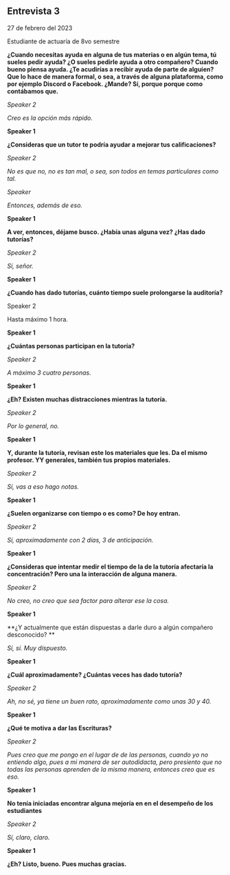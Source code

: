 ## Entrevista 3

27 de febrero del 2023

Estudiante de actuaría de 8vo semestre



**¿Cuando necesitas ayuda en alguna de tus materias o en algún tema, tú sueles pedir ayuda? ¿O sueles pedirle ayuda a otro compañero? Cuando bueno piensa ayuda. ¿Te acudirías a recibir ayuda de parte de alguien? Que lo hace de manera formal, o sea, a través de alguna plataforma, como por ejemplo Discord o Facebook. ¿Mande? Sí, porque porque como contábamos que.** 

*Speaker 2* 

*Creo es la opción más rápido.* 

**Speaker 1** 

**¿Consideras que un tutor te podría ayudar a mejorar tus calificaciones?** 

*Speaker 2* 

*No es que no, no es tan mal, o sea, son todos en temas particulares como tal.* 

*Speaker* 

*Entonces, además de eso.* 

**Speaker 1** 

**A ver, entonces, déjame busco. ¿Había unas alguna vez? ¿Has dado tutorías?** 

*Speaker 2* 

*Sí, señor.* 

**Speaker 1** 

**¿Cuando has dado tutorías, cuánto tiempo suele prolongarse la auditoría?** 

Speaker 2 

Hasta máximo 1 hora. 

**Speaker 1** 

**¿Cuántas personas participan en la tutoría?** 

*Speaker 2* 

*A máximo 3 cuatro personas.* 

**Speaker 1** 

**¿Eh? Existen muchas distracciones mientras la tutoría.** 

*Speaker 2* 

*Por lo general, no.* 

**Speaker 1** 

**Y, durante la tutoría, revisan este los materiales que les. Da el mismo profesor. YY generales, también tus propios materiales.** 

*Speaker 2* 

*Sí, vas a eso hago notas.* 

**Speaker 1** 

**¿Suelen organizarse con tiempo o es como? De hoy entran.** 

*Speaker 2* 

*Sí, aproximadamente con 2 días, 3 de anticipación.* 

**Speaker 1** 

**¿Consideras que intentar medir el tiempo de la de la tutoría afectaría la concentración? Pero una la interacción de alguna manera.** 

*Speaker* *2* 

*No creo, no creo que sea factor para alterar ese la cosa.* 

**Speaker 1** 

**¿Y actualmente que están dispuestas a darle duro a algún compañero desconocido? ** 

*Sí, sí. Muy dispuesto.*

**Speaker 1** 

**¿Cuál aproximadamente? ¿Cuántas veces has dado tutoría?** 

*Speaker 2* 

*Ah, no sé, ya tiene un buen rato, aproximadamente como unas 30 y 40.* 

**Speaker 1** 

**¿Qué te motiva a dar las Escrituras?** 

*Speaker 2* 

*Pues creo que me pongo en el lugar de de las personas, cuando yo no entiendo algo, pues a mi manera de ser autodidacta, pero presiento que no todas las personas aprenden de la misma manera, entonces creo que es eso.* 

**Speaker 1** 

**No tenía iniciadas encontrar alguna mejoría en en el desempeño de los estudiantes** 

*Speaker 2* 

*Sí, claro, claro.* 

**Speaker 1** 

**¿Eh? Listo, bueno. Pues muchas gracias.** 